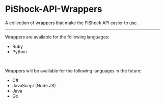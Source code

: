 # PiShock-API-Wrappers
A collection of wrappers that make the PiShock API easier to use.
<hr/>

Wrappers are available for the following languages:
* Ruby
* Python

<br/>

Wrappers will be available for the following languages in the future:
* C#
* JavaScript (Node.JS)
* Java
* Go
